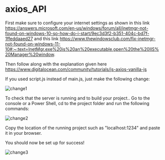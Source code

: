 # axios_API

First make sure to configure your internet settings as shown in this link
https://answers.microsoft.com/en-us/windows/forum/all/inetmgr-not-found-on-windows-10-so-how-do-i-start/9ec3d3f2-b351-404c-bd7f-1ffeddaaed27
and this link
https://www.thewindowsclub.com/fix-inetmgr-not-found-on-windows-11-10#:~:text=InetMgr.exe%20is%20an%20executable,open%20the%20IIS%20Manager%20window.

Then follow along with the explanation given here
https://www.digitalocean.com/community/tutorials/js-axios-vanilla-js

If you used script.js instead of main.js, just make the following change:

![change1](https://user-images.githubusercontent.com/53035581/181641686-7941bf54-0093-4de4-93e7-6c90531c1a85.png)


To check that the server is running and to build your project.. Go to the console or a Power Shell, cd to the project folder and run the following commands:

![change2](https://user-images.githubusercontent.com/53035581/181642203-5d4c6ec5-7f41-426f-808b-e31460112f29.png)

Copy the location of the running project such as "localhost:1234" and paste it in your browser.

You should now be set up for success!

![change3](https://user-images.githubusercontent.com/53035581/181642530-920ec704-b82e-4568-b7e8-33556547fdb1.png)

